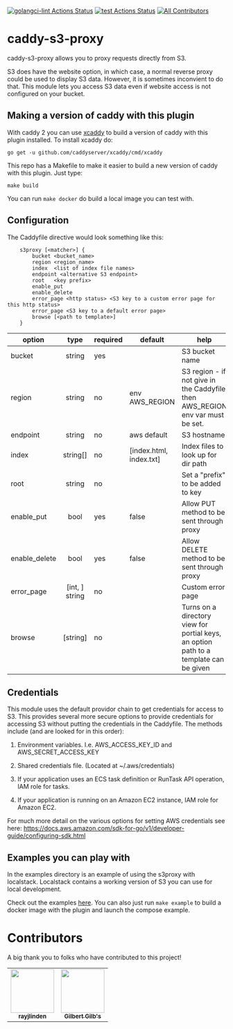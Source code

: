 [![golangci-lint Actions Status](https://github.com/lindenlab/caddy-s3-proxy/workflows/golangci-lint/badge.svg)](https://github.com/lindenlab/caddy-s3-proxy/actions)
[![test Actions Status](https://github.com/lindenlab/caddy-s3-proxy/workflows/test/badge.svg)](https://github.com/lindenlab/caddy-s3-proxy/actions)
[![All Contributors](https://img.shields.io/badge/all_contributors-2-orange.svg?style=flat-square)](#contributors)

# caddy-s3-proxy

caddy-s3-proxy allows you to proxy requests directly from S3.

S3 does have the website option, in which case, a normal reverse proxy could be used to display S3 data.
However, it is sometimes inconvient to do that.  This module lets you access S3 data even if website access
is not configured on your bucket.

## Making a version of caddy with this plugin

With caddy 2 you can use [xcaddy](https://github.com/caddyserver/xcaddy) to build a version of caddy
with this plugin installed.  To install xcaddy do:
```
go get -u github.com/caddyserver/xcaddy/cmd/xcaddy
```

This repo has a Makefile to make it easier to build a new version of caddy with this plugin.  Just type:
```
make build
```

You can run ```make docker``` do build a local image you can test with.

## Configuration
The Caddyfile directive would look something like this:
```
	s3proxy [<matcher>] {
		bucket <bucket_name>
		region <region_name>
		index  <list of index file names>
		endpoint <alternative S3 endpoint>
		root   <key prefix>
		enable_put
		enable_delete
		error_page <http status> <S3 key to a custom error page for this http status>
		error_page <S3 key to a default error page>
		browse [<path to template>]
	}
```

|  option   |  type  |  required | default | help |
|-----------|:------:|-----------|---------|------|
| bucket              | string   | yes |                          | S3 bucket name |
| region              | string   | no  |  env AWS_REGION          | S3 region - if not give in the Caddyfile then AWS_REGION env var must be set.|
| endpoint            | string   | no  |  aws default             | S3 hostname |
| index               | string[] | no  |  [index.html, index.txt] | Index files to look up for dir path |
| root                | string   | no  |    | Set a "prefix" to be added to key |
| enable_put          | bool     | yes | false   | Allow PUT method to be sent through proxy |
| enable_delete       | bool     | yes | false   | Allow DELETE method to be sent through proxy |
| error_page          | [int, ] string | no |  | Custom error page |
| browse              | [string] | no |  | Turns on a directory view for portial keys, an option path to a template can be given |

## Credentials

This module uses the default providor chain to get credentials for access to S3.  This provides several more
secure options to provide credentials for accessing S3 without putting the credentials in the Caddyfile.
The methods include (and are looked for in this order):

1) Environment variables.  I.e. AWS_ACCESS_KEY_ID and AWS_SECRET_ACCESS_KEY

2) Shared credentials file.  (Located at ~/.aws/credentials)

3) If your application uses an ECS task definition or RunTask API operation, IAM role for tasks.

4) If your application is running on an Amazon EC2 instance, IAM role for Amazon EC2.

For much more detail on the various options for setting AWS credentials see here:
https://docs.aws.amazon.com/sdk-for-go/v1/developer-guide/configuring-sdk.html

## Examples you can play with

In the examples directory is an example of using the s3proxy with localstack.
Localstack contains a working version of S3 you can use for local development.

Check out the examples [here](example/LOCALSTACK_EXAMPLE.md).
You can also just run ```make example``` to build a docker image with the plugin and launch the compose example.

# Contributors

A big thank you to folks who have contributed to this project!

<!-- ALL-CONTRIBUTORS-LIST:START - Do not remove or modify this section -->
<!-- prettier-ignore-start -->
<!-- markdownlint-disable -->
<table>
  <tr>
    <td align="center"><a href="https://github.com/rayjlinden"><img src="https://avatars0.githubusercontent.com/u/42587610?v=4" width="100px;" alt=""/><br /><sub><b>rayjlinden</b></sub></a></td>
    <td align="center"><a href="https://github.com/gilbsgilbs"><img src="https://avatars2.githubusercontent.com/u/3407667?v=4" width="100px;" alt=""/><br /><sub><b>Gilbert Gilb's</b></sub></a></td>
  </tr>
</table>

<!-- markdownlint-enable -->
<!-- prettier-ignore-end -->
<!-- ALL-CONTRIBUTORS-LIST:END -->

